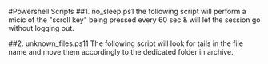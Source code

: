 #Powershell Scripts
##1. no_sleep.ps1
	the following script will perform a micic of the "scroll  key" being pressed every 60 sec & will let the session go without logging out.

##2. unknown_files.ps11
	The following script will look for tails in the file name and move them accordingly to the dedicated folder in archive.
